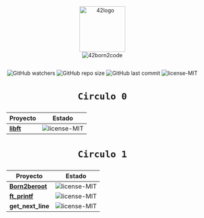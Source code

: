 <div align="center">
<img  width="120" alt="42logo"  src="https://user-images.githubusercontent.com/19689770/129336866-169b0dc7-ea41-47d4-b50a-d466508031af.png">
<div style="margin-bottom: 30px;">
<img alt="42born2code" src="https://img.shields.io/badge/42born2code-level%201%20--%2038%25-blue?style=for-the-badge">
</div>
</div>

<p align="center">
<img alt="GitHub watchers" src="https://img.shields.io/github/watchers/nach131/42Barcelona?style=social">
<img alt="GitHub repo size" src="https://img.shields.io/github/repo-size/nach131/42Barcelona">
<img alt="GitHub last commit" src="https://img.shields.io/github/last-commit/nach131/42Barcelona">
<img alt="license-MIT" src="https://img.shields.io/badge/license-MIT-blue">
</p>

<h1 align="center">
  
	Circulo 0
</h1>

<div align="center">

|                    Proyecto                   |                                Estado</div>                                     |
|-----------------------------------------------|---------------------------------------------------------------------------------|
| [**libft**](https://github.com/nach131/libft) |<img alt="license-MIT" src="https://img.shields.io/badge/-125%2F100-brightgreen">|

</div>

<h1 align="center">
  
	Circulo 1
</h1>

<div align="center">

|                          Proyecto                         |                           Estado                                                |
|-----------------------------------------------------------|---------------------------------------------------------------------------------|
| [**Born2beroot**](https://github.com/nach131/Born2beroot) |<img alt="license-MIT" src="https://img.shields.io/badge/-125%2F100-brightgreen">|
| [**ft_printf**](https://github.com/nach131/ft_printf)     |<img alt="license-MIT" src="https://img.shields.io/badge/-proceso...-blue">             |
| **get_next_line**     |<img alt="license-MIT" src="https://img.shields.io/badge/-...-inactive">|

</div>

